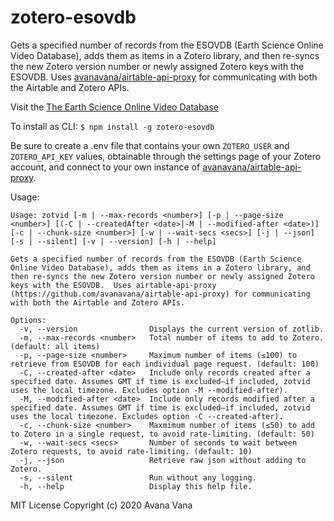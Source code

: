 # zotero-esovdb

Gets a specified number of records from the ESOVDB (Earth Science Online Video Database), adds them as items in a Zotero library, and then re-syncs the new Zotero version number or newly assigned Zotero keys with the ESOVDB. Uses [avanavana/airtable-api-proxy](https://github.com/avanavana/airtable-api-proxy) for communicating with both the Airtable and Zotero APIs.

Visit the [The Earth Science Online Video Database](https://airtable.com/shrFBKQwGjstk7TVn)

To install as CLI:
`$ npm install -g zotero-esovdb`

Be sure to create a .env file that contains your own `ZOTERO_USER` and `ZOTERO_API_KEY` values, obtainable through the settings page of your Zotero account, and connect to your own instance of [avanavana/airtable-api-proxy](https://github.com/avanavana/airtable-api-proxy).

Usage:

```
Usage: zotvid [-m | --max-records <number>] [-p | --page-size <number>] [(-C | --createdAfter <date>|-M | --modified-after <date>)] [-c | --chunk-size <number>] [-w | --wait-secs <secs>] [-j | --json] [-s | --silent] [-v | --version] [-h | --help]

Gets a specified number of records from the ESOVDB (Earth Science Online Video Database), adds them as items in a Zotero library, and then re-syncs the new Zotero version number or newly assigned Zotero keys with the ESOVDB.  Uses airtable-api-proxy (https://github.com/avanavana/airtable-api-proxy) for communicating with both the Airtable and Zotero APIs.

Options:
  -v, --version                Displays the current version of zotlib.
  -m, --max-records <number>   Total number of items to add to Zotero. (default: all items)
  -p, --page-size <number>     Maximum number of items (≤100) to retrieve from ESOVDB for each individual page request. (default: 100)
  -C, --created-after <date>   Include only records created after a specified date. Assumes GMT if time is excluded—if included, zotvid uses the local timezone. Excludes option -M --modified-after).
  -M, --modified-after <date>  Include only records modified after a specified date. Assumes GMT if time is excluded—if included, zotvid uses the local timezone. Excludes option -C --created-after).
  -c, --chunk-size <number>    Maxmimum number of items (≤50) to add to Zotero in a single request, to avoid rate-limiting. (default: 50)
  -w, --wait-secs <secs>       Number of seconds to wait between Zotero requests, to avoid rate-limiting. (default: 10)
  -j, --json                   Retrieve raw json without adding to Zotero.
  -s, --silent                 Run without any logging.
  -h, --help                   Display this help file.
```

MIT License
Copyright (c) 2020 Avana Vana

